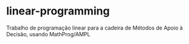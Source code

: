 # linear-programming
Trabalho de programação linear para a cadeira de Métodos de Apoio à Decisão, usando MathProg/AMPL
